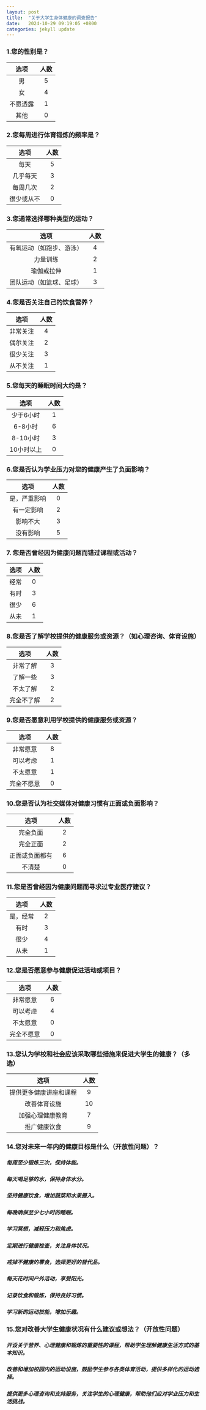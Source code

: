 ```yaml
---
layout: post
title:  "关于大学生身体健康的调查报告"
date:   2024-10-29 09:19:05 +0800
categories: jekyll update
---
```



### 1.您的性别是？

|   选项   | 人数 |
| :------: | :--: |
|    男    |  5   |
|    女    |  4   |
| 不愿透露 |  1   |
|   其他   |  0   |



### 2.您每周进行体育锻炼的频率是？

|    选项    | 人数 |
| :--------: | :--: |
|    每天    |  5   |
|  几乎每天  |  3   |
|  每周几次  |  2   |
| 很少或从不 |  0   |



### 3.您通常选择哪种类型的运动？

|           选项           | 人数 |
| :----------------------: | :--: |
| 有氧运动（如跑步、游泳） |  4   |
|         力量训练         |  2   |
|        瑜伽或拉伸        |  1   |
| 团队运动（如篮球、足球） |  3   |



### 4.您是否关注自己的饮食营养？

|   选项   | 人数 |
| :------: | :--: |
| 非常关注 |  4   |
| 偶尔关注 |  2   |
| 很少关注 |  3   |
| 从不关注 |  1   |



### 5.您每天的睡眠时间大约是？

|    选项    | 人数 |
| :--------: | :--: |
| 少于6小时  |  1   |
|  6-8小时   |  6   |
|  8-10小时  |  3   |
| 10小时以上 |  0   |



### 6.您是否认为学业压力对您的健康产生了负面影响？

|     选项     | 人数 |
| :----------: | :--: |
| 是，严重影响 |  0   |
|  有一定影响  |  2   |
|   影响不大   |  3   |
|   没有影响   |  5   |

### 7. 您是否曾经因为健康问题而错过课程或活动？

| 选项 | 人数 |
| :--: | :--: |
| 经常 |  0   |
| 有时 |  3   |
| 很少 |  6   |
| 从未 |  1   |



### 8.您是否了解学校提供的健康服务或资源？（如心理咨询、体育设施）

|    选项    | 人数 |
| :--------: | :--: |
|  非常了解  |  3   |
|  了解一些  |  3   |
|  不太了解  |  2   |
| 完全不了解 |  2   |



### 9.您是否愿意利用学校提供的健康服务或资源？

|    选项    | 人数 |
| :--------: | :--: |
|  非常愿意  |  8   |
|  可以考虑  |  1   |
|  不太愿意  |  1   |
| 完全不愿意 |  0   |



### 10.您是否认为社交媒体对健康习惯有正面或负面影响？

|      选项      | 人数 |
| :------------: | :--: |
|    完全负面    |  2   |
|    完全正面    |  2   |
| 正面或负面都有 |  6   |
|     不清楚     |  0   |



### 11.您是否曾经因为健康问题而寻求过专业医疗建议？

|   选项   | 人数 |
| :------: | :--: |
| 是，经常 |  2   |
|   有时   |  3   |
|   很少   |  4   |
|   从未   |  1   |



### 12.您是否愿意参与健康促进活动或项目？

|    选项    | 人数 |
| :--------: | :--: |
|  非常愿意  |  6   |
|  可以考虑  |  4   |
|  不太愿意  |  0   |
| 完全不愿意 |  0   |



### 13.您认为学校和社会应该采取哪些措施来促进大学生的健康？（多选）

|          选项          | 人数 |
| :--------------------: | :--: |
| 提供更多健康讲座和课程 |  9   |
|      改善体育设施      |  10  |
|    加强心理健康教育    |  7   |
|      推广健康饮食      |  9   |



### 14.您对未来一年内的健康目标是什么（开放性问题）？

##### 每周至少锻炼三次，保持体能。

##### 每天喝足够的水，保持身体水分。

##### 坚持健康饮食，增加蔬菜和水果摄入。

##### 每晚确保至少七小时的睡眠。

##### 学习冥想，减轻压力和焦虑。

##### 定期进行健康检查，关注身体状况。

##### 戒掉不健康的零食，选择更好的替代品。

##### 每天花时间户外活动，享受阳光。

##### 记录饮食和锻炼，保持良好习惯。

##### 学习新的运动技能，增加乐趣。

### 15.您对改善大学生健康状况有什么建议或想法？（开放性问题）

##### 开设关于营养、心理健康和锻炼的重要性的课程，帮助学生理解健康生活方式的基本知识。

##### 改善和增加校园内的运动设施，鼓励学生参与各类体育活动，提供多样化的运动选择。

##### 提供更多心理咨询和支持服务，关注学生的心理健康，帮助他们应对学业压力和生活挑战。
